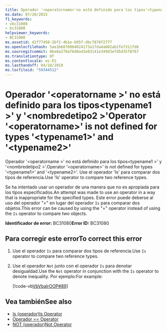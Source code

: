 ```yaml
---
title: Operador '<operatorname>'no está definido para los tipos'<typename1>'y'<typename2>'
ms.date: 07/20/2015
f1_keywords:
- vbc31080
- bc31080
helpviewer_keywords:
- BC31080
ms.assetid: d2f77450-2bf2-4b1e-b95f-dbc7878f2777
ms.openlocfilehash: 5ae1b6876084024173a17da4a602ab2fe7311fd8
ms.sourcegitcommit: 0be8a279af6d8a43e03141e349d3efd5d35f8767
ms.translationtype: HT
ms.contentlocale: es-ES
ms.lasthandoff: 04/18/2019
ms.locfileid: "59344512"
---
```

# <a name="operator-operatorname-is-not-defined-for-types-typename1-and-typename2"></a><span data-ttu-id="cb620-102">Operador '\<operatorname >' no está definido para los tipos\<typename1 >' y '\<nombredetipo2 >'</span><span class="sxs-lookup"><span data-stu-id="cb620-102">Operator '\<operatorname>' is not defined for types '\<typename1>' and '\<typename2>'</span></span>
<span data-ttu-id="cb620-103">Operador '\<operatorname >' no está definido para los tipos\<typename1 >' y '\<nombredetipo2 >'.</span><span class="sxs-lookup"><span data-stu-id="cb620-103">Operator '\<operatorname>' is not defined for types '\<typename1>' and '\<typename2>'.</span></span> <span data-ttu-id="cb620-104">Use el operador 'Is' para comparar dos tipos de referencia.</span><span class="sxs-lookup"><span data-stu-id="cb620-104">Use 'Is' operator to compare two reference types.</span></span>  
  
 <span data-ttu-id="cb620-105">Se ha intentado usar un operador de una manera que no es apropiada para los tipos especificados.</span><span class="sxs-lookup"><span data-stu-id="cb620-105">An attempt was made to use an operator in a way that is inappropriate for the specified types.</span></span> <span data-ttu-id="cb620-106">Este error puede deberse al uso del operador "=" en lugar del operador `Is` para comparar dos objetos.</span><span class="sxs-lookup"><span data-stu-id="cb620-106">This error can be caused by using the "=" operator instead of using the `Is` operator to compare two objects.</span></span>  
  
 <span data-ttu-id="cb620-107">**Identificador de error:** BC31080</span><span class="sxs-lookup"><span data-stu-id="cb620-107">**Error ID:** BC31080</span></span>  
  
## <a name="to-correct-this-error"></a><span data-ttu-id="cb620-108">Para corregir este error</span><span class="sxs-lookup"><span data-stu-id="cb620-108">To correct this error</span></span>  
  
1. <span data-ttu-id="cb620-109">Use el operador `Is` para comparar dos tipos de referencia.</span><span class="sxs-lookup"><span data-stu-id="cb620-109">Use `Is` operator to compare two reference types.</span></span>  
  
2. <span data-ttu-id="cb620-110">Use el operador `Not` junto con el operador `Is` para denotar desigualdad.</span><span class="sxs-lookup"><span data-stu-id="cb620-110">Use the `Not` operator in conjunction with the `Is` operator to denote inequality.</span></span> <span data-ttu-id="cb620-111">Por ejemplo:</span><span class="sxs-lookup"><span data-stu-id="cb620-111">For example:</span></span>  
  
     [!code-vb[VbVbalrOOP#89](~/samples/snippets/visualbasic/VS_Snippets_VBCSharp/VbVbalrOOP/VB/OOP.vb#89)]
  
## <a name="see-also"></a><span data-ttu-id="cb620-112">Vea también</span><span class="sxs-lookup"><span data-stu-id="cb620-112">See also</span></span>

- [<span data-ttu-id="cb620-113">Is (operador)</span><span class="sxs-lookup"><span data-stu-id="cb620-113">Is Operator</span></span>](../../visual-basic/language-reference/operators/is-operator.md)
- [<span data-ttu-id="cb620-114">Operador =</span><span class="sxs-lookup"><span data-stu-id="cb620-114">= Operator</span></span>](../../visual-basic/language-reference/operators/assignment-operator.md)
- [<span data-ttu-id="cb620-115">NOT (operador)</span><span class="sxs-lookup"><span data-stu-id="cb620-115">Not Operator</span></span>](../../visual-basic/language-reference/operators/not-operator.md)
